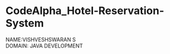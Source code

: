 # CodeAlpha_Hotel-Reservation-System
NAME:VISHVESHSWARAN S                                                                               
DOMAIN: JAVA DEVELOPMENT                                 
